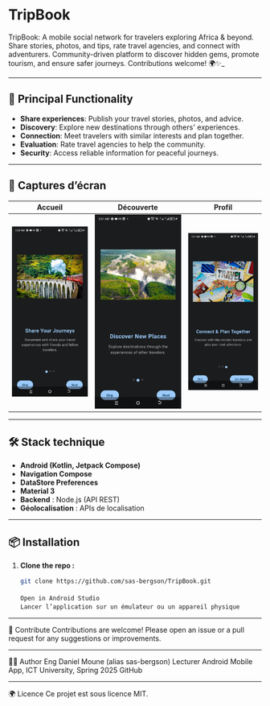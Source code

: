# TripBook
TripBook: A mobile social network for travelers exploring Africa &amp; beyond. Share stories, photos, and tips, rate travel agencies, and connect with adventurers. Community-driven platform to discover hidden gems, promote tourism, and ensure safer journeys.  Contributions welcome! 🌍✨_

---

## 🚀 Principal Functionality

- **Share experiences**: Publish your travel stories, photos, and advice.
- **Discovery**: Explore new destinations through others' experiences.
- **Connection**: Meet travelers with similar interests and plan together.
- **Evaluation**: Rate travel agencies to help the community.
- **Security**: Access reliable information for peaceful journeys.
---

## 📱 Captures d’écran

|                                     Accueil                                     |                                     Découverte                                     |                                     Profil                                     |
|:-------------------------------------------------------------------------------:|:----------------------------------------------------------------------------------:|:------------------------------------------------------------------------------:|
| ![Accueil](app/src/main/java/com/android/tripbook/screenshots/onboarding_1.png) | ![Découverte](app/src/main/java/com/android/tripbook/screenshots/onboarding_2.png) | ![Profil](app/src/main/java/com/android/tripbook/screenshots/onboarding_3.png) |

---

## 🛠️ Stack technique

- **Android (Kotlin, Jetpack Compose)**
- **Navigation Compose**
- **DataStore Preferences**
- **Material 3**
- **Backend** : Node.js (API REST)
- **Géolocalisation** : APIs de localisation

---

## 📦 Installation

1. **Clone the repo :**
   ```bash
   git clone https://github.com/sas-bergson/TripBook.git

   Open in Android Studio
   Lancer l’application sur un émulateur ou un appareil physique

<hr></hr>
🤝 Contribute
Contributions are welcome! Please open an issue or a pull request for any suggestions or improvements.
<hr></hr>
👨‍💻 Author
Eng Daniel Moune (alias sas-bergson)   
Lecturer Android Mobile App,   
ICT University, Spring 2025 GitHub  <hr></hr>
🌍 Licence
Ce projet est sous licence MIT.
